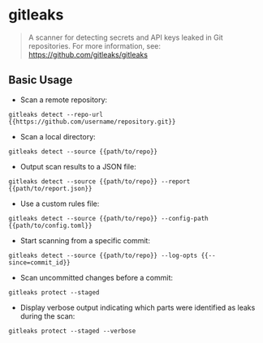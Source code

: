 # gitleaks

> A scanner for detecting secrets and API keys leaked in Git repositories.
> For more information, see: <https://github.com/gitleaks/gitleaks>

## Basic Usage

- Scan a remote repository:

`gitleaks detect --repo-url {{https://github.com/username/repository.git}}`

- Scan a local directory:

`gitleaks detect --source {{path/to/repo}}`

- Output scan results to a JSON file:

`gitleaks detect --source {{path/to/repo}} --report {{path/to/report.json}}`

- Use a custom rules file:

`gitleaks detect --source {{path/to/repo}} --config-path {{path/to/config.toml}}`

- Start scanning from a specific commit:

`gitleaks detect --source {{path/to/repo}} --log-opts {{--since=commit_id}}`

- Scan uncommitted changes before a commit:

`gitleaks protect --staged`

- Display verbose output indicating which parts were identified as leaks during the scan:

`gitleaks protect --staged --verbose`
